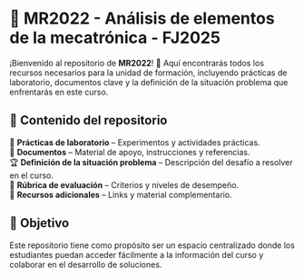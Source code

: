 # 🚀 MR2022 - Análisis de elementos de la mecatrónica - FJ2025

¡Bienvenido al repositorio de **MR2022**! 🎯 Aquí encontrarás todos los recursos necesarios para la unidad de formación, incluyendo prácticas de laboratorio, documentos clave y la definición de la situación problema que enfrentarás en este curso.  

## 📌 Contenido del repositorio  
🧪 **Prácticas de laboratorio** – Experimentos y actividades prácticas.  
📄 **Documentos** – Material de apoyo, instrucciones y referencias.  
🏆 **Definición de la situación problema** – Descripción del desafío a resolver en el curso.  
📑 **Rúbrica de evaluación** – Criterios y niveles de desempeño.  
🔗 **Recursos adicionales** – Links y material complementario.  

## 🎯 Objetivo  
Este repositorio tiene como propósito ser un espacio centralizado donde los estudiantes puedan acceder fácilmente a la información del curso y colaborar en el desarrollo de soluciones.  
